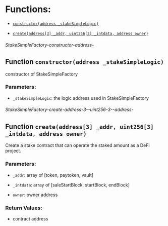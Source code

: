 # Functions:

- [`constructor(address _stakeSimpleLogic)`](#StakeSimpleFactory-constructor-address-)

- [`create(address[3] _addr, uint256[3] _intdata, address owner)`](#StakeSimpleFactory-create-address-3--uint256-3--address-)

###### StakeSimpleFactory-constructor-address-

## Function `constructor(address _stakeSimpleLogic)`

constructor of StakeSimpleFactory

### Parameters:

- `_stakeSimpleLogic`: the logic address used in StakeSimpleFactory

###### StakeSimpleFactory-create-address-3--uint256-3--address-

## Function `create(address[3] _addr, uint256[3] _intdata, address owner)`

Create a stake contract that can operate the staked amount as a DeFi project.

### Parameters:

- `_addr`: array of [token, paytoken, vault]

- `_intdata`: array of [saleStartBlock, startBlock, endBlock]

- `owner`:  owner address

### Return Values:

- contract address
